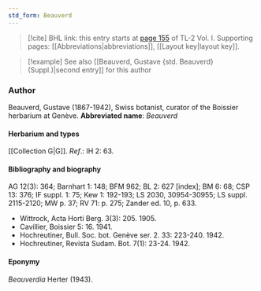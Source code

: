 ```yaml
---
std_form: Beauverd
---
```


> [!cite] BHL link: this entry starts at [page 155](https://www.biodiversitylibrary.org/page/33120286) of TL-2 Vol. I.
> Supporting pages: [[Abbreviations|abbreviations]], [[Layout key|layout key]].

> [!example] See also [[Beauverd, Gustave {std. Beauverd} (Suppl.)|second entry]] for this author

### Author

Beauverd, Gustave (1867-1942), Swiss botanist, curator of the Boissier herbarium at Genève. 
**Abbreviated name**: *Beauverd*

#### Herbarium and types

[[Collection G|G]].
*Ref*.: IH 2: 63.

#### Bibliography and biography

AG 12(3): 364; Barnhart 1: 148; BFM 962; BL 2: 627 \[index\]; BM 6: 68; CSP 13: 376; IF suppl. 1: 75; Kew 1: 192-193; LS 2030, 30954-30955; LS suppl. 2115-2120; MW p. 37; RV 71: p. 275; Zander ed. 10, p. 633.
- Wittrock, Acta Horti Berg. 3(3): 205. 1905.
- Cavillier, Boissier 5: 16. 1941.
- Hochreutiner, Bull. Soc. bot. Genève ser. 2. 33: 223-240. 1942.
- Hochreutiner, Revista Sudam. Bot. 7(1): 23-24. 1942.

#### Eponymy

*Beauverdia* Herter (1943).

